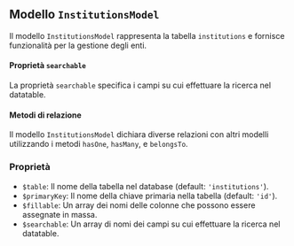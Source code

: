 ## Modello `InstitutionsModel`

Il modello `InstitutionsModel`  rappresenta la tabella `institutions` e fornisce funzionalità per la gestione degli enti.

#### Proprietà `searchable`

La proprietà `searchable` specifica i campi su cui effettuare la ricerca nel datatable.

#### Metodi di relazione

Il modello `InstitutionsModel` dichiara diverse relazioni con altri modelli utilizzando i metodi `hasOne`, `hasMany`, e `belongsTo`.

### Proprietà

* `$table`: Il nome della tabella nel database (default: `'institutions'`).
* `$primaryKey`: Il nome della chiave primaria nella tabella (default: `'id'`).
* `$fillable`: Un array dei nomi delle colonne che possono essere assegnate in massa.
* `$searchable`: Un array di nomi dei campi su cui effettuare la ricerca nel datatable.
